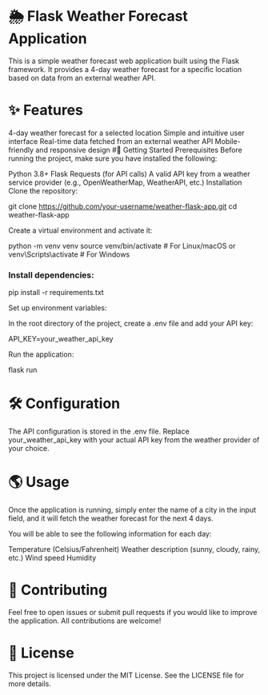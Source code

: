 # 🌦 Flask Weather Forecast Application
This is a simple weather forecast web application built using the Flask framework. It provides a 4-day weather forecast for a specific location based on data from an external weather API.

# ✨ Features
4-day weather forecast for a selected location
Simple and intuitive user interface
Real-time data fetched from an external weather API
Mobile-friendly and responsive design
#🚀 Getting Started
Prerequisites
Before running the project, make sure you have installed the following:

Python 3.8+
Flask
Requests (for API calls)
A valid API key from a weather service provider (e.g., OpenWeatherMap, WeatherAPI, etc.)
Installation
Clone the repository:

git clone https://github.com/your-username/weather-flask-app.git
cd weather-flask-app

Create a virtual environment and activate it:

python -m venv venv
source venv/bin/activate  # For Linux/macOS
or
venv\Scripts\activate  # For Windows

### Install dependencies:

pip install -r requirements.txt

Set up environment variables:

In the root directory of the project, create a .env file and add your API key:

API_KEY=your_weather_api_key

Run the application:

flask run


# 🛠 Configuration
The API configuration is stored in the .env file. Replace your_weather_api_key with your actual API key from the weather provider of your choice.

# 🌎 Usage
Once the application is running, simply enter the name of a city in the input field, and it will fetch the weather forecast for the next 4 days.

You will be able to see the following information for each day:

Temperature (Celsius/Fahrenheit)
Weather description (sunny, cloudy, rainy, etc.)
Wind speed
Humidity

# 🤝 Contributing
Feel free to open issues or submit pull requests if you would like to improve the application. All contributions are welcome!

# 📜 License
This project is licensed under the MIT License. See the LICENSE file for more details.


